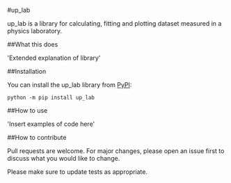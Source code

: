 #up_lab

up_lab is a library for calculating, fitting and plotting dataset measured in a physics laboratory.

##What this does

'Extended explanation of library'

##Installation

You can install the up_lab library from [PyPI](https://pypi.org/project/up_lab/):

    python -m pip install up_lab

##How to use

'Insert examples of code here'

##How to contribute

Pull requests are welcome. For major changes, please open an issue first
to discuss what you would like to change.

Please make sure to update tests as appropriate.
